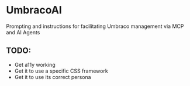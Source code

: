 # UmbracoAI
Prompting and instructions for facilitating Umbraco management via MCP and AI Agents


## TODO:

* Get a11y working
* Get it to use a specific CSS framework
* Get it to use its correct persona